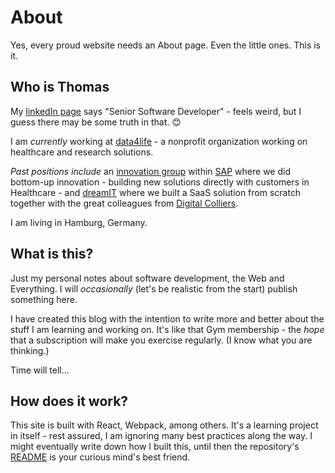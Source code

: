 # About

Yes, every proud website needs an About page. Even the little ones. This is it.

## Who is Thomas

My [linkedIn page](https://www.linkedin.com/in/thomas-holst/) says "Senior Software Developer" - feels weird, but I guess there may be some truth in that. :blush: 

I am *currently* working at [data4life](https://www.data4life.care/) - a nonprofit organization working on healthcare and research solutions. 

*Past positions include* an [innovation group](https://icn.sap.com/) within [SAP](https://www.sap.com/) where we did bottom-up innovation - building new solutions directly with customers in Healthcare - and [dreamIT](https://www.dreamit.de/) where we built a SaaS solution from scratch together with the great colleagues from [Digital Colliers](https://www.digitalcolliers.com/).

I am living in Hamburg, Germany.

## What is this?

Just my personal notes about software development, the Web and Everything. I will *occasionally* (let's be realistic from the start) publish something here. 

I have created this blog with the intention to write more and better about the stuff I am learning and working on. It's like that Gym membership - the *hope* that a subscription will make you exercise regularly. (I know what you are thinking.)

Time will tell...

## How does it work?

This site is built with React, Webpack, among others. It's a learning project in itself - rest assured, I am ignoring many best practices along the way. I might eventually write down how I built this, until then the repository's [README](https://github.com/tholst/thohol/blob/master/README.md) is your curious mind's best friend.